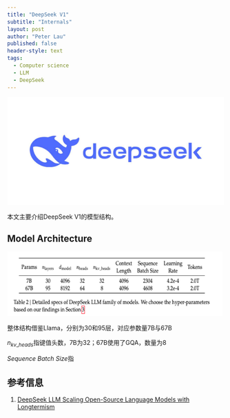 ```yaml
---
title: "DeepSeek V1"
subtitle: "Internals"
layout: post
author: "Peter Lau"
published: false
header-style: text
tags:
  - Computer science
  - LLM
  - DeepSeek
---
```



<div>
  <img class="shadow" src="/img/deepseek/DeepSeek-Logo.jpg" width="800" height="250" alt="Transformer Architecture">
</div>


本文主要介绍DeepSeek V1的模型结构。

## Model Architecture

<div>
  <img class="shadow" src="/img/deepseek/deepseek_llm.png" width="500" height="150" alt="Transformer Architecture">
</div>

整体结构借鉴Llama，分别为30和95层，对应参数量7B与67B

$n_{kv\_heads}$指键值头数，7B为32；67B使用了GQA，数量为8

*Sequence Batch Size*指



## 参考信息

1. [DeepSeek LLM Scaling Open-Source Language Models with Longtermism](https://arxiv.org/pdf/2401.02954)